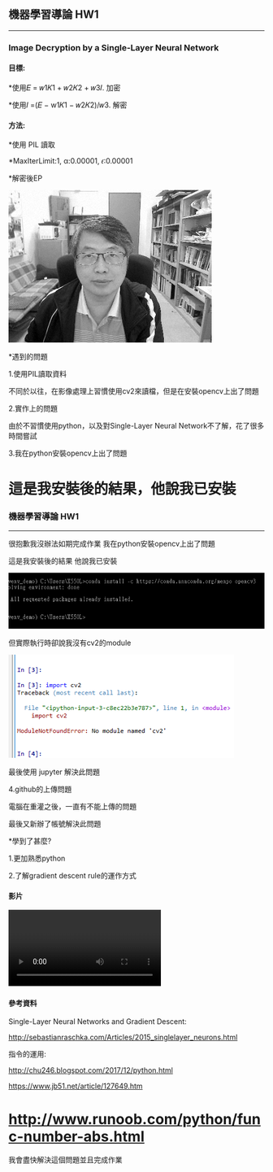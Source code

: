 ## 機器學習導論 HW1 #
--------------------------
### Image Decryption by a Single-Layer Neural Network #
#### 目標: #
*使用𝐸 = 𝑤1𝐾1 + 𝑤2𝐾2 + 𝑤3𝐼. 加密

*使用𝐼 =(𝐸 − w1𝐾1 − 𝑤2𝐾2)/𝑤3. 解密

#### 方法: #
*使用 PIL 讀取

*MaxIterLimit:1, α:0.00001, 𝜖:0.00001

*解密後EP

![image](https://github.com/gumball0629/ML2018_410321156/blob/master/output/output.png)

*遇到的問題

1.使用PIL讀取資料

不同於以往，在影像處理上習慣使用cv2來讀檔，但是在安裝opencv上出了問題

2.實作上的問題

由於不習慣使用python，以及對Single-Layer Neural Network不了解，花了很多時間嘗試

3.我在python安裝opencv上出了問題

這是我安裝後的結果，他說我已安裝
=======
### 機器學習導論 HW1 #

--------------------------

很抱歉我沒辦法如期完成作業
我在python安裝opencv上出了問題

這是我安裝後的結果
他說我已安裝

![image](https://github.com/doris112106/ML2018_410321156/blob/master/1.PNG)

但實際執行時卻說我沒有cv2的module

![image](https://github.com/doris112106/ML2018_410321156/blob/master/2.PNG)

最後使用 jupyter 解決此問題

4.github的上傳問題

電腦在重灌之後，一直有不能上傳的問題

最後又新辦了帳號解決此問題

*學到了甚麼?

1.更加熟悉python

2.了解gradient descent rule的運作方式

#### 影片 #

![image](https://github.com/doris112106/ML2018_410321156/blob/master/demo.mp4)


#### 參考資料 #

Single-Layer Neural Networks and Gradient Descent:

http://sebastianraschka.com/Articles/2015_singlelayer_neurons.html

指令的運用:

http://chu246.blogspot.com/2017/12/python.html

https://www.jb51.net/article/127649.htm

http://www.runoob.com/python/func-number-abs.html
=======
我會盡快解決這個問題並且完成作業

